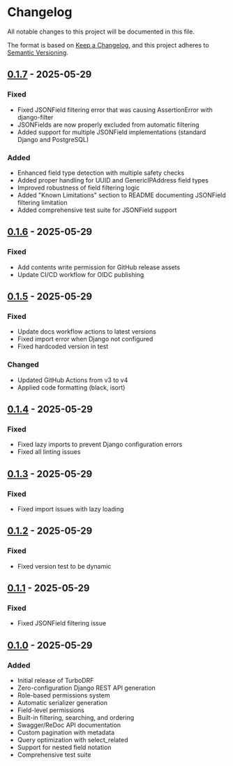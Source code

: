 # Changelog

All notable changes to this project will be documented in this file.

The format is based on [Keep a Changelog](https://keepachangelog.com/en/1.0.0/),
and this project adheres to [Semantic Versioning](https://semver.org/spec/v2.0.0.html).

## [0.1.7] - 2025-05-29

### Fixed
- Fixed JSONField filtering error that was causing AssertionError with django-filter
- JSONFields are now properly excluded from automatic filtering
- Added support for multiple JSONField implementations (standard Django and PostgreSQL)

### Added
- Enhanced field type detection with multiple safety checks
- Added proper handling for UUID and GenericIPAddress field types
- Improved robustness of field filtering logic
- Added "Known Limitations" section to README documenting JSONField filtering limitation
- Added comprehensive test suite for JSONField support

## [0.1.6] - 2025-05-29

### Fixed
- Add contents write permission for GitHub release assets
- Update CI/CD workflow for OIDC publishing

## [0.1.5] - 2025-05-29

### Fixed
- Update docs workflow actions to latest versions
- Fixed import error when Django not configured
- Fixed hardcoded version in test

### Changed
- Updated GitHub Actions from v3 to v4
- Applied code formatting (black, isort)

## [0.1.4] - 2025-05-29

### Fixed
- Fixed lazy imports to prevent Django configuration errors
- Fixed all linting issues

## [0.1.3] - 2025-05-29

### Fixed
- Fixed import issues with lazy loading

## [0.1.2] - 2025-05-29

### Fixed
- Fixed version test to be dynamic

## [0.1.1] - 2025-05-29

### Fixed
- Fixed JSONField filtering issue

## [0.1.0] - 2025-05-29

### Added
- Initial release of TurboDRF
- Zero-configuration Django REST API generation
- Role-based permissions system
- Automatic serializer generation
- Field-level permissions
- Built-in filtering, searching, and ordering
- Swagger/ReDoc API documentation
- Custom pagination with metadata
- Query optimization with select_related
- Support for nested field notation
- Comprehensive test suite

[0.1.7]: https://github.com/alexandercollins/turbodrf/compare/v0.1.6...v0.1.7
[0.1.6]: https://github.com/alexandercollins/turbodrf/compare/v0.1.5...v0.1.6
[0.1.5]: https://github.com/alexandercollins/turbodrf/compare/v0.1.4...v0.1.5
[0.1.4]: https://github.com/alexandercollins/turbodrf/compare/v0.1.3...v0.1.4
[0.1.3]: https://github.com/alexandercollins/turbodrf/compare/v0.1.2...v0.1.3
[0.1.2]: https://github.com/alexandercollins/turbodrf/compare/v0.1.1...v0.1.2
[0.1.1]: https://github.com/alexandercollins/turbodrf/compare/v0.1.0...v0.1.1
[0.1.0]: https://github.com/alexandercollins/turbodrf/releases/tag/v0.1.0